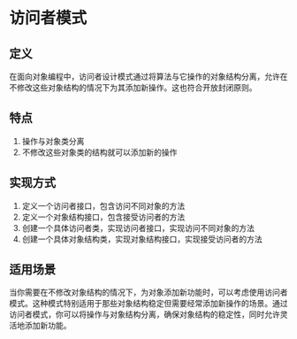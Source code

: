 # 访问者模式
## 定义
在面向对象编程中，访问者设计模式通过将算法与它操作的对象结构分离，允许在不修改这些对象结构的情况下为其添加新操作。这也符合开放封闭原则。
## 特点
1. 操作与对象类分离
2. 不修改这些对象类的结构就可以添加新的操作
## 实现方式
1. 定义一个访问者接口，包含访问不同对象的方法
2. 定义一个对象结构接口，包含接受访问者的方法
3. 创建一个具体访问者类，实现访问者接口，实现访问不同对象的方法
4. 创建一个具体对象结构类，实现对象结构接口，实现接受访问者的方法
## 适用场景
当你需要在不修改对象结构的情况下，为对象添加新功能时，可以考虑使用访问者模式。这种模式特别适用于那些对象结构稳定但需要经常添加新操作的场景。通过访问者模式，你可以将操作与对象结构分离，确保对象结构的稳定性，同时允许灵活地添加新功能。